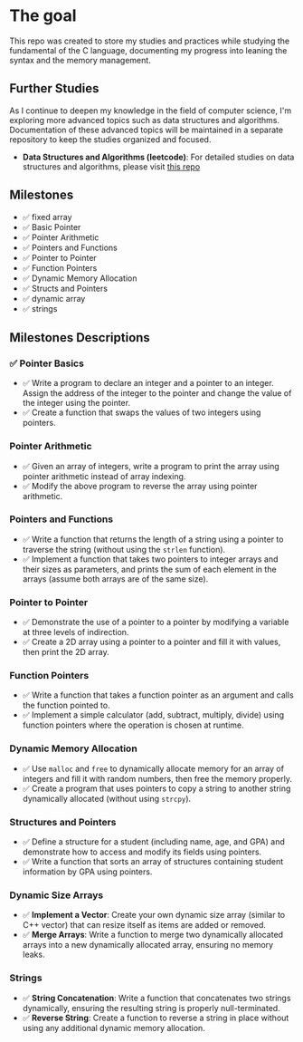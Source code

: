 # The goal
  This repo was created to store my studies and practices while studying the fundamental of the C language, documenting my progress into leaning the syntax and the memory management.

## Further Studies
  As I continue to deepen my knowledge in the field of computer science, I'm exploring more advanced topics such as data structures and algorithms. Documentation of these advanced topics will be maintained in a separate repository to keep the studies organized and focused.

  - **Data Structures and Algorithms (leetcode)**: For detailed studies on data structures and algorithms, please visit [this repo](https://github.com/MicaelTargino/leetcode)
  
## Milestones
- ✅ fixed array
- ✅ Basic Pointer
- ✅ Pointer Arithmetic
- ✅ Pointers and Functions
- ✅ Pointer to Pointer
- ✅ Function Pointers
- ✅ Dynamic Memory Allocation
- ✅ Structs and Pointers
- ✅ dynamic array
- ✅ strings

## Milestones Descriptions

### ✅ Pointer Basics

- ✅ Write a program to declare an integer and a pointer to an integer. Assign the address of the integer to the pointer and change the value of the integer using the pointer.
- ✅ Create a function that swaps the values of two integers using pointers.

### Pointer Arithmetic

- ✅ Given an array of integers, write a program to print the array using pointer arithmetic instead of array indexing.
- ✅ Modify the above program to reverse the array using pointer arithmetic.

### Pointers and Functions

- ✅ Write a function that returns the length of a string using a pointer to traverse the string (without using the `strlen` function).
- ✅ Implement a function that takes two pointers to integer arrays and their sizes as parameters, and prints the sum of each element in the arrays (assume both arrays are of the same size).

### Pointer to Pointer

- ✅ Demonstrate the use of a pointer to a pointer by modifying a variable at three levels of indirection.
- ✅ Create a 2D array using a pointer to a pointer and fill it with values, then print the 2D array.

### Function Pointers

- ✅ Write a function that takes a function pointer as an argument and calls the function pointed to.
- ✅ Implement a simple calculator (add, subtract, multiply, divide) using function pointers where the operation is chosen at runtime.

### Dynamic Memory Allocation

- ✅ Use `malloc` and `free` to dynamically allocate memory for an array of integers and fill it with random numbers, then free the memory properly.
- ✅ Create a program that uses pointers to copy a string to another string dynamically allocated (without using `strcpy`).

### Structures and Pointers

- ✅ Define a structure for a student (including name, age, and GPA) and demonstrate how to access and modify its fields using pointers.
- ✅ Write a function that sorts an array of structures containing student information by GPA using pointers.

### Dynamic Size Arrays

- ✅ **Implement a Vector**: Create your own dynamic size array (similar to C++ vector) that can resize itself as items are added or removed.
- ✅ **Merge Arrays**: Write a function to merge two dynamically allocated arrays into a new dynamically allocated array, ensuring no memory leaks.

### Strings

- ✅ **String Concatenation**: Write a function that concatenates two strings dynamically, ensuring the resulting string is properly null-terminated.
- ✅ **Reverse String**: Create a function to reverse a string in place without using any additional dynamic memory allocation.
